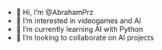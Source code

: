 - 👋 Hi, I’m @AbrahamPrz
- 👀 I’m interested in videogames and AI
- 🌱 I’m currently learning AI with Python
- 💞️ I’m looking to collaborate on AI projects

<!---
AbrahamPrz/AbrahamPrz is a ✨ special ✨ repository because its `README.md` (this file) appears on your GitHub profile.
You can click the Preview link to take a look at your changes.
--->
